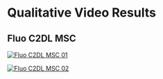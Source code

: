 # Qualitative Video Results


##  Fluo C2DL MSC

[![Fluo C2DL MSC 01](https://img.youtube.com/vi/ECDpundFIdo/0.jpg)](https://www.youtube.com/watch?v=ECDpundFIdo)


[![Fluo C2DL MSC 02](https://img.youtube.com/vi/WkQ9rQhwmvI/0.jpg)](https://www.youtube.com/watch?v=WkQ9rQhwmvI)

